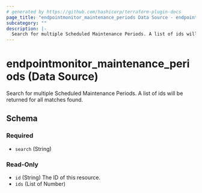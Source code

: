 ```yaml
---
# generated by https://github.com/hashicorp/terraform-plugin-docs
page_title: "endpointmonitor_maintenance_periods Data Source - endpointmonitor"
subcategory: ""
description: |-
  Search for multiple Scheduled Maintenance Periods. A list of ids will be returned for all matches found.
---
```


# endpointmonitor_maintenance_periods (Data Source)

Search for multiple Scheduled Maintenance Periods. A list of ids will be returned for all matches found.



<!-- schema generated by tfplugindocs -->
## Schema

### Required

- `search` (String)

### Read-Only

- `id` (String) The ID of this resource.
- `ids` (List of Number)


